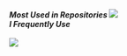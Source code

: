 <strong>
  <em>
    Most Used in Repositories
  </em>
</strong>

<img src="https://github-readme-stats.vercel.app/api/top-langs/?username=pavelixo&hide=makefile,dockerfile,html,css,scss,vue,shell&bg_color=0000&title_color=e6edf3&text_color=e6edf3&border_color=0000&hide_progress=true&langs_count=20&hide_title=true" />

<div>
  <strong>
    <em>
      I Frequently Use
    </em>
  </strong>
</div> <br>
<img src="https://skillicons.dev/icons?i=python,elixir,ruby,typescript,javascript,c,cpp,rust,go" />
